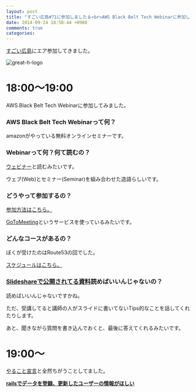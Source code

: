 ```yaml
---
layout: post
title: "すごい広島#71に参加しました＆<br>AWS Black Belt Tech Webinarに参加してみました"
date: 2014-09-24 18:58:44 +0900
comments: true
categories: 
---
```


[すごい広島](http://great-h.github.io/)にエア参加してきました。

![great-h-logo](https://dzpp79ucibp5a.cloudfront.net/groups_logos/1865_normal_1378360291_d4addcb8ac4412933e3e64a18f86c561-1.png)

<!-- more -->

# 18:00～19:00

AWS Black Belt Tech Webinarに参加してみました。

### AWS Black Belt Tech Webinarって何？

amazonがやっている無料オンラインセミナーです。

### Webinarって何？何て読むの？

[ウェビナー](http://ja.wikipedia.org/wiki/%E3%82%A6%E3%82%A7%E3%83%93%E3%83%8A%E3%83%BC)と読むみたいです。

ウェブ(Web)とセミナー(Seminar)を組み合わせた造語らしいです。

### どうやって参加するの？

[参加方法はこちら。](http://aws.amazon.com/jp/webinar-flow/)

[GoToMeeting](http://www.gotomeeting.com/)というサービスを使っているみたいです。

### どんなコースがあるの？

ぼくが受けたのはRoute53の回でした。

[スケジュールはこちら。](http://aws.amazon.com/jp/event_schedule/)

### [Slideshareで公開されてる資料](http://www.slideshare.net/AmazonWebServicesJapan)読めばいいんじゃないの？

読めばいいんじゃないですかね。

ただ、受講してると講師の人がスライドに書いてないTips的なことを話してくれたりします。

あと、聞きながら質問を書き込んでおくと、最後に答えてくれるみたいです。

# 19:00～

[やること宣言](https://github.com/great-h/great-h.github.io/issues/1250)と全然ちがうことしてました。

**[railsでデータを登録、更新したユーザーの情報がほしい](http://qiita.com/kwgch/items/33e4db02abf4c2dcad70)**


